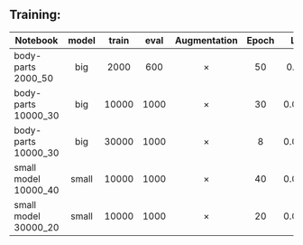 Training:
------


Notebook|model|train|eval|Augmentation| Epoch|LR|Input|Output
--------|:----:|:-----:|:-----:|:----------------:|:-------:|:---------:|:-------:|:---------:|
body-parts 2000_50|big|2000|600|×|50|0.01|×|×|
body-parts 10000_30|big|10000|1000|×|30|0.001|×|w1|
body-parts 10000_30|big|30000|1000|×|8|0.001|w1|w2|
small model 10000_40|small|10000|1000|×|40|0.001|×|s1|
small model 30000_20|small|10000|1000|×|20|0.001|s1|s2|

	

	
	
	
	
	
	
	
